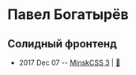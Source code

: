 # Павел Богатырёв

## Солидный фронтенд
- 2017 Dec 07 -- [MinskCSS 3](https://www.youtube.com/watch?v=ERUK3t66XjA)  | [:notebook:](https://drive.google.com/file/d/1Iw_JLJEkkdMgCN6tyPP-a8RR0UYh1Vnu/view)  
